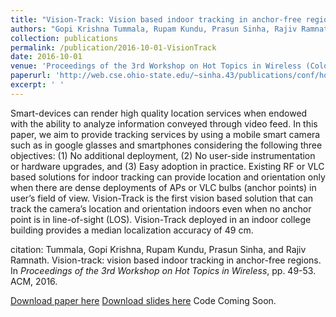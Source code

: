 ```yaml
---
title: "Vision-Track: Vision based indoor tracking in anchor-free regions "
authors: "Gopi Krishna Tummala, Rupam Kundu, Prasun Sinha, Rajiv Ramnath"
collection: publications
permalink: /publication/2016-10-01-VisionTrack
date: 2016-10-01
venue: 'Proceedings of the 3rd Workshop on Hot Topics in Wireless (Colocated with ACM MobiCom)'
paperurl: 'http://web.cse.ohio-state.edu/~sinha.43/publications/conf/hotwireless16-visiontrack.pdf'
excerpt: ' '
---
```

Smart-devices can render high quality location services when
endowed with the ability to analyze information conveyed
through video feed. In this paper, we aim to provide tracking services by using a mobile smart camera such as in google
glasses and smartphones considering the following three objectives: (1) No additional deployment, (2) No user-side
instrumentation or hardware upgrades, and (3) Easy adoption in practice. Existing RF or VLC based solutions for
indoor tracking can provide location and orientation only
when there are dense deployments of APs or VLC bulbs
(anchor points) in user’s field of view. Vision-Track is the
first vision based solution that can track the camera’s location and orientation indoors even when no anchor point is
in line-of-sight (LOS). Vision-Track deployed in an indoor
college building provides a median localization accuracy of
49 cm.

citation: 
Tummala, Gopi Krishna, Rupam Kundu, Prasun Sinha, and Rajiv Ramnath. Vision-track: vision based indoor tracking in anchor-free regions. In <i>Proceedings of the 3rd Workshop on Hot Topics in Wireless</i>, pp. 49-53. ACM, 2016.


[Download paper here](http://web.cse.ohio-state.edu/~sinha.43/publications/conf/hotwireless16-visiontrack.pdf)
[Download slides here](https://drive.google.com/open?id=1zJgsyq-SRx8j9J9O1PHEchy5S7gfRxX_)
Code Coming Soon.

